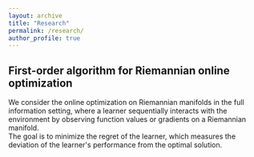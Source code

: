 ```yaml
---
layout: archive
title: "Research"
permalink: /research/
author_profile: true
---
```


## First-order algorithm for Riemannian online optimization  
We consider the online optimization on Riemannian manifolds in the full information setting, 
where a learner sequentially interacts with the environment by observing function values or gradients on a Riemannian manifold.  
The goal is to minimize the regret of the learner, which measures the deviation of the learner's performance from the optimal solution.   


